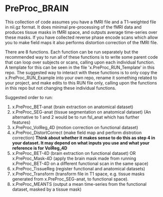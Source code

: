 # PreProc_BRAIN

This collection of code assumes you have a fMRI file and a T1-weighted file in nii.gz format.
It does minimal pre-processing of the fMRI data and produces tissue masks in fMRI space, and outputs average time-series over these masks.
If you have collected reverse phase encode scans which allow you to make field maps it also performs distortion correction of the fMRI file.

There are 8 functions. Each function can be run separately but the recommended way to run all of these functions is to write some parent code that can loop over subjects or scans, calling upon each individual function. A template for this can be seen in the file 'x.PreProc_RUN_Template' in this repo. The suggested way to interact with these functions is to only copy the x.PreProc_RUN_Example into your own repo, rename it something related to your project, and make edits to this RUN file only, calling upon the functions in this repo but not changing these individual functions.

Suggested order to run:

1. x.PreProc_BET-anat (brain extraction on anatomical dataset)
2. x.PreProc_SEG-anat (tissue segmentation on anatomical dataset)
(An alternative to 1 and 2 would be to run fsl_anat which has further features)
3. x.PreProc_VolReg_4D (motion correction on functional dataset)
4. x.PreProc_DistortCorrect (make field map and perform distrotion correction) **Think about whether it makes sense to do this as step 4 in your dataset. It may depend on what inputs you use and what your reference is for VolReg_4D**
6. x.PreProc_BET-4D (brain extraction on functional dataset) OR x.PreProc_Mask-4D (apply the brain mask made from running x.PreProc_BET-4D on a different functional scan in the same space)
7. x.PreProc_TissueReg (register functional and anatomical datasets)
8. x.PreProc_Transform (transform file in T1 space, e.g. tissue masks generated from x.PreProc_SEG-anat, to functional space).
9. x.PreProc_MEANTS (output a mean time-series from the functional dataset, masked by a tissue mask)
